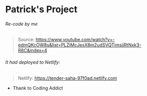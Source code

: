 # Patrick's Project
###### Re-code by me 
>Source: https://www.youtube.com/watch?v=-edmQKcOW8s&list=PLZiMcJesX8m2udSVQTimsjjRtNxk3-R8C&index=4 
###### It had deployed to Netlify:
>Netlify: https://tender-saha-97f0ad.netlify.com
* Thank to Coding Addict 
